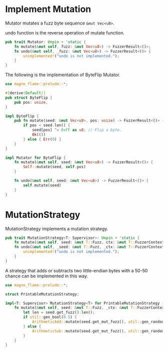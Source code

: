 # Implement Mutation

Mutator mutates a fuzz byte sequence `&mut Vec<u8>`.

undo function is the reverse operation of mutate function.

```rust
pub trait Mutator: Unpin + 'static {
    fn mutate(&mut self, fuzz: &mut Vec<u8>) -> FuzzerResult<()>;
    fn undo(&mut self, _fuzz: &mut Vec<u8>) -> FuzzerResult<()> {
        unimplemented!("undo is not implemented.");
    }
}
```

The following is the implementation of ByteFlip Mutator.

```rust
use magne_flame::prelude::*;

#[derive(Default)]
pub struct ByteFlip {
    pub pos: usize,
}

impl ByteFlip {
    pub fn mutate(seed: &mut Vec<u8>, pos: usize) -> FuzzerResult<()> {
        if pos < seed.len() {
            seed[pos] ^= 0xFF as u8; // Flip a byte.
            Ok(())
        } else { Err(0) }
    }
}

impl Mutator for ByteFlip {
    fn mutate(&mut self, seed: &mut Vec<u8>) -> FuzzerResult<()> {
        Self::mutate(seed, self.pos)
    }

    fn undo(&mut self, seed: &mut Vec<u8>) -> FuzzerResult<()> {
        self.mutate(seed)
    }
}
```

# MutationStrategy

MutationStrategy implements a mutation strategy.

```rust
pub trait MutationStrategy<T: Supervisor>: Unpin + 'static {
    fn mutate(&mut self, seed: &mut T::Fuzz, ctx: &mut T::FuzzerContext) -> FuzzerResult<()>;
    fn undo(&mut self, _seed: &mut T::Fuzz, _ctx: &mut T::FuzzerContext) -> FuzzerResult<()> {
        unimplemented!("undo is not implemented.");
    }
}
```

A strategy that adds or subtracts two little-endian bytes with a 50-50 chance can be implemented in this way.

```rust
use magne_flame::prelude::*;

struct PrintableMutationStrategy;

impl<T: Supervisor> MutationStrategy<T> for PrintableMutationStrategy {
    fn mutate(&mut self, seed: &mut T::Fuzz, _ctx: &mut T::FuzzerContext) -> FuzzerResult<()> {
        let len = seed.get_fuzz().len();
        if util::gen_bool(0.5) {
            ArithmeticAdd::mutate(seed.get_mut_fuzz(), util::gen_random(0, len - 1), util::gen_random(1, 0xFFFF) as u16)
        } else {
            ArithmeticSub::mutate(seed.get_mut_fuzz(), util::gen_random(0, len - 1), util::gen_random(1, 0xFFFF) as u16)
        }
    }
}
```

